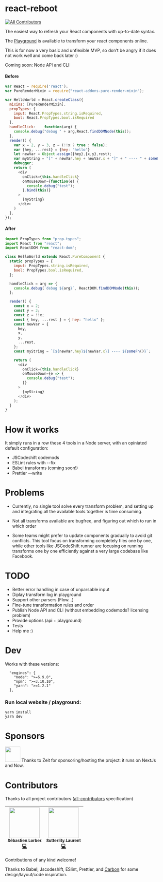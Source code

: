 # react-reboot
[![All Contributors](https://img.shields.io/badge/all_contributors-2-orange.svg?style=flat-square)](#contributors)

The easiest way to refresh your React components with up-to-date syntax.

The [Playground](https://react-reboot.now.sh/) is available to transform your react components online.

This is for now a very basic and unflexible MVP, so don't be angry if it does not work well and come back later :) 

Coming soon: Node API and CLI


#### Before

```javascript
var React = require('react');
var PureRenderMixin = require("react-addons-pure-render-mixin");

var HelloWorld = React.createClass({
  mixins: [PureRenderMixin],
  propTypes: {
    input: React.PropTypes.string.isRequired,
    bool: React.PropTypes.bool.isRequired
  },
  handleClick:    function(arg) {
    console.debug("debug " + arg,React.findDOMNode(this));
  },
  render() {
    var x = 2, y = 3, z = (!!x ? true : false);
    var {hey, ...rest} = {hey: "hello"}
    let newVar = Object.assign({hey},{x,y},rest);
    var myString = "[" + newVar.hey + newVar.x + "]" + " ---- " + someFn();
    debugger;
    return (
      <div
        onClick={this.handleClick}
        onMouseDown={function(e) {
          console.debug("test");
        }.bind(this)}
      >
        {myString}
      </div>
    )
  },
});
``` 

#### After
```javascript
import PropTypes from "prop-types";
import React from "react";
import ReactDOM from "react-dom";

class HelloWorld extends React.PureComponent {
  static propTypes = {
    input: PropTypes.string.isRequired,
    bool: PropTypes.bool.isRequired,
  };

  handleClick = arg => {
    console.debug(`debug ${arg}`, ReactDOM.findDOMNode(this));
  };

  render() {
    const x = 2;
    const y = 3;
    const z = !!x;
    const { hey, ...rest } = { hey: "hello" };
    const newVar = {
      hey,
      x,
      y,
      ...rest,
    };
    const myString = `[${newVar.hey}${newVar.x}] ---- ${someFn()}`;

    return (
      <div
        onClick={this.handleClick}
        onMouseDown={e => {
          console.debug("test");
        }}
      >
        {myString}
      </div>
    );
  }
}
``` 


# How it works

It simply runs in a row these 4 tools in a Node server, with an opiniated default configuration:

- JSCodeshift codemods
- ESLint rules with --fix
- Babel transforms (coming soon!)
- Prettier --write

# Problems

- Currently, no single tool solve every transform problem, and setting up and integrating all the available tools together is time consuming.

- Not all transforms available are bugfree, and figuring out which to run in which order 

- Some teams might prefer to update components gradually to avoid git conflicts. This tool focus on transforming completely files one by one, while other tools like JSCodeShift runner are focusing on running transforms one by one efficiently against a very large codebase like Facebook.


# TODO

- Better error handling in case of unparsable input
- Diplay transform log in playground
- Support other parsers (Flow...)
- Fine-tune transformation rules and order
- Publish Node API and CLI (without embedding codemods? licensing problem)
- Provide options (api + playground)
- Tests
- Help me :)

# Dev

Works with these versions:

```
  "engines": {
    "node": ">=6.9.0",
    "npm": ">=3.10.10",
    "yarn": ">=1.2.1"
  },
```

### Run local website / playground:

```
yarn install
yarn dev
```

# Sponsors

<img src="https://avatars1.githubusercontent.com/u/14985020?s=200&v=4" width="50"/>
Thanks to Zeit for sponsoring/hosting the project: it runs on NextJs and Now.


# Contributors

Thanks to all project contributors ([all-contributors](https://github.com/kentcdodds/all-contributors) specification)

<!-- ALL-CONTRIBUTORS-LIST:START - Do not remove or modify this section -->
| [<img src="https://avatars0.githubusercontent.com/u/749374?v=4" width="100px;"/><br /><sub><b>Sébastien Lorber</b></sub>](https://github.com/slorber)<br />[💻](https://github.com/slorber/react-reboot/commits?author=slorber "Code") | [<img src="https://avatars1.githubusercontent.com/u/709456?v=4" width="100px;"/><br /><sub><b>Sutterlity Laurent</b></sub>](http://www.sutterlity.fr)<br />[💻](https://github.com/slorber/react-reboot/commits?author=sutter "Code") |
| :---: | :---: |
<!-- ALL-CONTRIBUTORS-LIST:END -->


Contributions of any kind welcome!

Thanks to Babel, Jscodeshift, ESlint, Prettier, and [Carbon](https://github.com/dawnlabs/carbon) for some design/layout/code inspiration.
